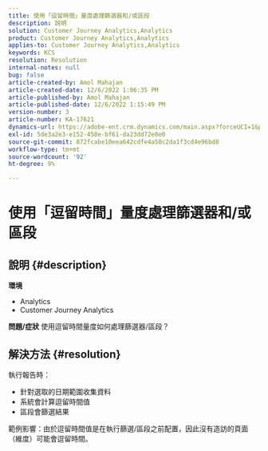 ```yaml
---
title: 使用「逗留時間」量度處理篩選器和/或區段
description: 說明
solution: Customer Journey Analytics,Analytics
product: Customer Journey Analytics,Analytics
applies-to: Customer Journey Analytics,Analytics
keywords: KCS
resolution: Resolution
internal-notes: null
bug: false
article-created-by: Amol Mahajan
article-created-date: 12/6/2022 1:06:35 PM
article-published-by: Amol Mahajan
article-published-date: 12/6/2022 1:15:49 PM
version-number: 3
article-number: KA-17621
dynamics-url: https://adobe-ent.crm.dynamics.com/main.aspx?forceUCI=1&pagetype=entityrecord&etn=knowledgearticle&id=f66217cf-6675-ed11-81aa-6045bd006e5a
exl-id: 5de3a2e3-e152-458e-bf61-da23dd72e0e0
source-git-commit: 872fcabe10eea642cdfe4a50c2da1f3cd4e96bd8
workflow-type: tm+mt
source-wordcount: '92'
ht-degree: 9%

---
```


# 使用「逗留時間」量度處理篩選器和/或區段

## 說明 {#description}

<b>環境</b>
- Analytics
- Customer Journey Analytics



<b>問題/症狀</b>
使用逗留時間量度如何處理篩選器/區段？


## 解決方法 {#resolution}

執行報告時：
- 針對選取的日期範圍收集資料
- 系統會計算逗留時間值
- 區段會篩選結果


範例影響：由於逗留時間值是在執行篩選/區段之前配置，因此沒有造訪的頁面（維度）可能會逗留時間。
